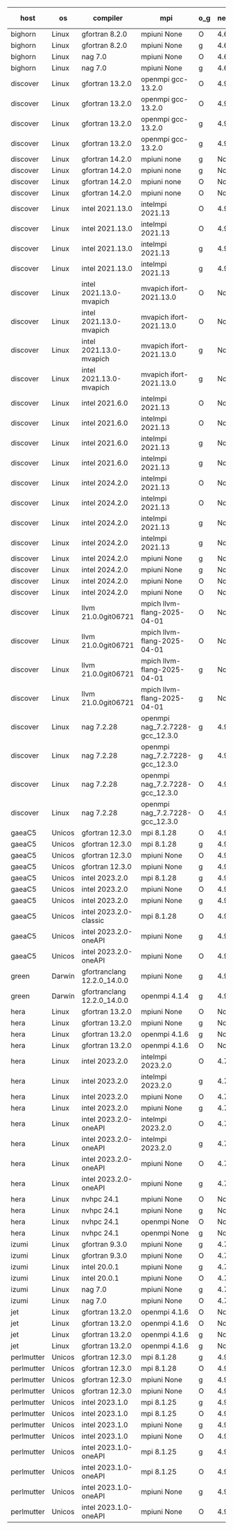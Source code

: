 

| host     | os       | compiler                              | mpi                      | o_g        | netcdf        | build       | u_pass          | u_fail          | s_pass            | s_fail            | e_pass             | e_fail             | nuopc_pass       | nuopc_fail       | artifacts link          |
|----------|----------|---------------------------------------|--------------------------|------------|---------------|-------------|-----------------|-----------------|-------------------|-------------------|--------------------|--------------------|------------------|------------------|-------------------------|
| bighorn | Linux | gfortran 8.2.0 | mpiuni None  | O | 4.6.1  | PASS | 12535 | 0 | 9 | 0 | 42 | 0 | None | None | <a href="https://github.com/esmf-org/esmf-test-artifacts/tree/d58eb1d601596ddedde1b15927f2142bd77d82bc/develop/gfortran/8.2.0/O/mpiuni/None" target="_blank">d58eb1d</a> | 
| bighorn | Linux | gfortran 8.2.0 | mpiuni None  | g | 4.6.1  | PASS | 12535 | 0 | 9 | 0 | 42 | 0 | None | None | <a href="https://github.com/esmf-org/esmf-test-artifacts/tree/eaab0861f3063a39776598d971f924276b33ded2/develop/gfortran/8.2.0/g/mpiuni/None" target="_blank">eaab086</a> | 
| bighorn | Linux | nag 7.0 | mpiuni None  | O | 4.6.1  | PASS | 12535 | 0 | 9 | 0 | 42 | 0 | None | None | <a href="https://github.com/esmf-org/esmf-test-artifacts/tree/c751b6a1cc57eab7afdd40f03f043dddada7ef56/develop/nag/7.0/O/mpiuni/None" target="_blank">c751b6a</a> | 
| bighorn | Linux | nag 7.0 | mpiuni None  | g | 4.6.1  | PASS | None | None | None | None | None | None | None | None | <a href="https://github.com/esmf-org/esmf-test-artifacts/tree/6b03d0f0fd07e26e29bbadd8d0c1a02e4f60cfb2/develop/nag/7.0/g/mpiuni/None" target="_blank">6b03d0f</a> | 
| discover | Linux | gfortran 13.2.0 | openmpi gcc-13.2.0  | O | 4.9.2  | PASS | 14204 | 0 | 51 | 0 | 80 | 0 | 57 | 0 | <a href="https://github.com/esmf-org/esmf-test-artifacts/tree/cfc830599274466d8f71aa58596d44cee10c7122/develop/gfortran/13.2.0/O/openmpi/gcc-13.2.0" target="_blank">cfc8305</a> | 
| discover | Linux | gfortran 13.2.0 | openmpi gcc-13.2.0  | O | 4.9.2  | PASS | None | None | None | None | None | None | None | None | <a href="https://github.com/esmf-org/esmf-test-artifacts/tree/a4af26a932d04bd2f54e9448bfd7fc6aff2d3b8a/develop/gfortran/13.2.0/O/openmpi/gcc-13.2.0" target="_blank">a4af26a</a> | 
| discover | Linux | gfortran 13.2.0 | openmpi gcc-13.2.0  | g | 4.9.2  | PASS | 14204 | 0 | 51 | 0 | 80 | 0 | 57 | 0 | <a href="https://github.com/esmf-org/esmf-test-artifacts/tree/7e2ad6e5bc38682172cf958466b219a91fd32b8b/develop/gfortran/13.2.0/g/openmpi/gcc-13.2.0" target="_blank">7e2ad6e</a> | 
| discover | Linux | gfortran 13.2.0 | openmpi gcc-13.2.0  | g | 4.9.2  | PASS | None | None | None | None | None | None | None | None | <a href="https://github.com/esmf-org/esmf-test-artifacts/tree/a768d1f53a2d337aa75795291e192201bd408817/develop/gfortran/13.2.0/g/openmpi/gcc-13.2.0" target="_blank">a768d1f</a> | 
| discover | Linux | gfortran 14.2.0 | mpiuni none  | g | None  | PASS | 12535 | 0 | 9 | 0 | 42 | 0 | None | None | <a href="https://github.com/esmf-org/esmf-test-artifacts/tree/3f679dc241fcdac6b639d36ff65d41ffe5ae17f7/develop/gfortran/14.2.0/g/mpiuni/none" target="_blank">3f679dc</a> | 
| discover | Linux | gfortran 14.2.0 | mpiuni none  | g | None  | PASS | None | None | None | None | None | None | None | None | <a href="https://github.com/esmf-org/esmf-test-artifacts/tree/32e6f0605362e980ce10cb9aa9c8451a5a23a796/develop/gfortran/14.2.0/g/mpiuni/none" target="_blank">32e6f06</a> | 
| discover | Linux | gfortran 14.2.0 | mpiuni none  | O | None  | PASS | 12535 | 0 | 9 | 0 | 42 | 0 | None | None | <a href="https://github.com/esmf-org/esmf-test-artifacts/tree/de26fe56ba6ea2e3a47aa2e3dfd632f590b47448/develop/gfortran/14.2.0/O/mpiuni/none" target="_blank">de26fe5</a> | 
| discover | Linux | gfortran 14.2.0 | mpiuni none  | O | None  | PASS | None | None | None | None | None | None | None | None | <a href="https://github.com/esmf-org/esmf-test-artifacts/tree/226d38a71473dac5b073b77f9a9793e5674e7ff9/develop/gfortran/14.2.0/O/mpiuni/none" target="_blank">226d38a</a> | 
| discover | Linux | intel 2021.13.0 | intelmpi 2021.13  | O | 4.9.2  | PASS | 14204 | 0 | 51 | 0 | 80 | 0 | 57 | 0 | <a href="https://github.com/esmf-org/esmf-test-artifacts/tree/8766481c0597f051f69857dd9e23657a719b7a54/develop/intel/2021.13.0/O/intelmpi/2021.13" target="_blank">8766481</a> | 
| discover | Linux | intel 2021.13.0 | intelmpi 2021.13  | O | 4.9.2  | PASS | 14204 | 0 | 51 | 0 | 80 | 0 | 57 | 0 | <a href="https://github.com/esmf-org/esmf-test-artifacts/tree/d058dd19c1fa8263931d9389c267d5f5fdce8b29/develop/intel/2021.13.0/O/intelmpi/2021.13" target="_blank">d058dd1</a> | 
| discover | Linux | intel 2021.13.0 | intelmpi 2021.13  | g | 4.9.2  | PASS | 14204 | 0 | 51 | 0 | 80 | 0 | 57 | 0 | <a href="https://github.com/esmf-org/esmf-test-artifacts/tree/d4d63ea5fb4e402dc503676c24047e591179bec2/develop/intel/2021.13.0/g/intelmpi/2021.13" target="_blank">d4d63ea</a> | 
| discover | Linux | intel 2021.13.0 | intelmpi 2021.13  | g | 4.9.2  | PASS | 14204 | 0 | 51 | 0 | 80 | 0 | 57 | 0 | <a href="https://github.com/esmf-org/esmf-test-artifacts/tree/23afb779165058458110639d9e16b2caf17fef97/develop/intel/2021.13.0/g/intelmpi/2021.13" target="_blank">23afb77</a> | 
| discover | Linux | intel 2021.13.0-mvapich | mvapich ifort-2021.13.0  | O | None  | PASS | 14204 | 0 | 51 | 0 | 80 | 0 | 57 | 0 | <a href="https://github.com/esmf-org/esmf-test-artifacts/tree/6b474d76f68bfdb46b28e3be95c3f1b4a6fc3381/develop/intel/2021.13.0-mvapich/O/mvapich/ifort-2021.13.0" target="_blank">6b474d7</a> | 
| discover | Linux | intel 2021.13.0-mvapich | mvapich ifort-2021.13.0  | O | None  | PASS | 14204 | 0 | 51 | 0 | 80 | 0 | 57 | 0 | <a href="https://github.com/esmf-org/esmf-test-artifacts/tree/0379d83d35d3f198a86df26825085080b1c6239a/develop/intel/2021.13.0-mvapich/O/mvapich/ifort-2021.13.0" target="_blank">0379d83</a> | 
| discover | Linux | intel 2021.13.0-mvapich | mvapich ifort-2021.13.0  | g | None  | PASS | 14204 | 0 | 51 | 0 | 80 | 0 | 57 | 0 | <a href="https://github.com/esmf-org/esmf-test-artifacts/tree/819132e2a40bb18432805d89cb5ae094e9f71b46/develop/intel/2021.13.0-mvapich/g/mvapich/ifort-2021.13.0" target="_blank">819132e</a> | 
| discover | Linux | intel 2021.13.0-mvapich | mvapich ifort-2021.13.0  | g | None  | PASS | 14204 | 0 | 51 | 0 | 80 | 0 | 57 | 0 | <a href="https://github.com/esmf-org/esmf-test-artifacts/tree/c039cb2151f61745af063700b2c177d565f76c78/develop/intel/2021.13.0-mvapich/g/mvapich/ifort-2021.13.0" target="_blank">c039cb2</a> | 
| discover | Linux | intel 2021.6.0 | intelmpi 2021.13  | O | None  | PASS | 14204 | 0 | 51 | 0 | 80 | 0 | 57 | 0 | <a href="https://github.com/esmf-org/esmf-test-artifacts/tree/f5ae4b64de06e460e6ac895c35a1460afc132888/develop/intel/2021.6.0/O/intelmpi/2021.13" target="_blank">f5ae4b6</a> | 
| discover | Linux | intel 2021.6.0 | intelmpi 2021.13  | O | None  | PASS | 14204 | 0 | 51 | 0 | 80 | 0 | 57 | 0 | <a href="https://github.com/esmf-org/esmf-test-artifacts/tree/73fad4e426ee7e296cc73f5c671614d2626263d7/develop/intel/2021.6.0/O/intelmpi/2021.13" target="_blank">73fad4e</a> | 
| discover | Linux | intel 2021.6.0 | intelmpi 2021.13  | g | None  | PASS | 14204 | 0 | 51 | 0 | 80 | 0 | 57 | 0 | <a href="https://github.com/esmf-org/esmf-test-artifacts/tree/f28f3b01a3307ed88d1befebde0455187e528542/develop/intel/2021.6.0/g/intelmpi/2021.13" target="_blank">f28f3b0</a> | 
| discover | Linux | intel 2021.6.0 | intelmpi 2021.13  | g | None  | PASS | 14204 | 0 | 51 | 0 | 80 | 0 | 57 | 0 | <a href="https://github.com/esmf-org/esmf-test-artifacts/tree/8b93c1391ddf7b7d34cf1da3dca5dbe94137e75b/develop/intel/2021.6.0/g/intelmpi/2021.13" target="_blank">8b93c13</a> | 
| discover | Linux | intel 2024.2.0 | intelmpi 2021.13  | O | None  | PASS | 14204 | 0 | 51 | 0 | 80 | 0 | 57 | 0 | <a href="https://github.com/esmf-org/esmf-test-artifacts/tree/45eaf05ec4e08687876bbac92610126d337b101b/develop/intel/2024.2.0/O/intelmpi/2021.13" target="_blank">45eaf05</a> | 
| discover | Linux | intel 2024.2.0 | intelmpi 2021.13  | O | None  | PASS | 14204 | 0 | 51 | 0 | 80 | 0 | 57 | 0 | <a href="https://github.com/esmf-org/esmf-test-artifacts/tree/be51146397b54716acea2670340add4f72d54e0c/develop/intel/2024.2.0/O/intelmpi/2021.13" target="_blank">be51146</a> | 
| discover | Linux | intel 2024.2.0 | intelmpi 2021.13  | g | None  | PASS | 14203 | 1 | 51 | 0 | 80 | 0 | 57 | 0 | <a href="https://github.com/esmf-org/esmf-test-artifacts/tree/fbee39c33a502447c228c383a6bcda59f3455e59/develop/intel/2024.2.0/g/intelmpi/2021.13" target="_blank">fbee39c</a> | 
| discover | Linux | intel 2024.2.0 | intelmpi 2021.13  | g | None  | PASS | None | None | None | None | None | None | None | None | <a href="https://github.com/esmf-org/esmf-test-artifacts/tree/7230272f1c5587e2861183cf5b7b14fe2c648ab0/develop/intel/2024.2.0/g/intelmpi/2021.13" target="_blank">7230272</a> | 
| discover | Linux | intel 2024.2.0 | mpiuni None  | g | None  | PASS | 12534 | 1 | 9 | 0 | 42 | 0 | None | None | <a href="https://github.com/esmf-org/esmf-test-artifacts/tree/81fb78ca2d02c528ba2b03dc152c3db8a3d2e3be/develop/intel/2024.2.0/g/mpiuni/None" target="_blank">81fb78c</a> | 
| discover | Linux | intel 2024.2.0 | mpiuni None  | g | None  | PASS | 12534 | 1 | 9 | 0 | 42 | 0 | None | None | <a href="https://github.com/esmf-org/esmf-test-artifacts/tree/13a865dd2e982b971ad6e36bc57b89e7e25bc1e7/develop/intel/2024.2.0/g/mpiuni/None" target="_blank">13a865d</a> | 
| discover | Linux | intel 2024.2.0 | mpiuni None  | O | None  | PASS | 12535 | 0 | 9 | 0 | 42 | 0 | None | None | <a href="https://github.com/esmf-org/esmf-test-artifacts/tree/5db659014b159e31b5f3dae8d6a232624bddec7d/develop/intel/2024.2.0/O/mpiuni/None" target="_blank">5db6590</a> | 
| discover | Linux | intel 2024.2.0 | mpiuni None  | O | None  | PASS | 12535 | 0 | 9 | 0 | 42 | 0 | None | None | <a href="https://github.com/esmf-org/esmf-test-artifacts/tree/105194448078fa8458287109a9e802bceac34163/develop/intel/2024.2.0/O/mpiuni/None" target="_blank">1051944</a> | 
| discover | Linux | llvm 21.0.0git06721 | mpich llvm-flang-2025-04-01  | O | None  | PASS | 14191 | 13 | 18 | 33 | 76 | 4 | 0 | 57 | <a href="https://github.com/esmf-org/esmf-test-artifacts/tree/4d9d39cd4b5347a472a495068399861842d8222b/develop/llvm/21.0.0git06721/O/mpich/llvm-flang-2025-04-01" target="_blank">4d9d39c</a> | 
| discover | Linux | llvm 21.0.0git06721 | mpich llvm-flang-2025-04-01  | O | None  | PASS | None | None | None | None | None | None | None | None | <a href="https://github.com/esmf-org/esmf-test-artifacts/tree/05ce68fc711bcc497959f87d9af3cf51236d04df/develop/llvm/21.0.0git06721/O/mpich/llvm-flang-2025-04-01" target="_blank">05ce68f</a> | 
| discover | Linux | llvm 21.0.0git06721 | mpich llvm-flang-2025-04-01  | g | None  | PASS | 14191 | 13 | 18 | 33 | 76 | 4 | 0 | 57 | <a href="https://github.com/esmf-org/esmf-test-artifacts/tree/b80b1a1f4726d0be09a4e0bcafe0da7b7cadeb18/develop/llvm/21.0.0git06721/g/mpich/llvm-flang-2025-04-01" target="_blank">b80b1a1</a> | 
| discover | Linux | llvm 21.0.0git06721 | mpich llvm-flang-2025-04-01  | g | None  | PASS | None | None | None | None | None | None | None | None | <a href="https://github.com/esmf-org/esmf-test-artifacts/tree/525cf121474a01d1d10df423aec93e4f8af4fe7f/develop/llvm/21.0.0git06721/g/mpich/llvm-flang-2025-04-01" target="_blank">525cf12</a> | 
| discover | Linux | nag 7.2.28 | openmpi nag_7.2.7228-gcc_12.3.0  | g | 4.9.2  | PASS | 14204 | 0 | 51 | 0 | 80 | 0 | 56 | 1 | <a href="https://github.com/esmf-org/esmf-test-artifacts/tree/caf0ac083e5188e9ec326423731e9ca554f502fc/develop/nag/7.2.28/g/openmpi/nag_7.2.7228-gcc_12.3.0" target="_blank">caf0ac0</a> | 
| discover | Linux | nag 7.2.28 | openmpi nag_7.2.7228-gcc_12.3.0  | g | 4.9.2  | PASS | None | None | None | None | None | None | None | None | <a href="https://github.com/esmf-org/esmf-test-artifacts/tree/6e5e8e4a2899874e7762927eb5c604f200ac7e1b/develop/nag/7.2.28/g/openmpi/nag_7.2.7228-gcc_12.3.0" target="_blank">6e5e8e4</a> | 
| discover | Linux | nag 7.2.28 | openmpi nag_7.2.7228-gcc_12.3.0  | O | 4.9.2  | PASS | 14204 | 0 | 51 | 0 | 80 | 0 | 56 | 1 | <a href="https://github.com/esmf-org/esmf-test-artifacts/tree/6db96db42803c6e00cad92f12d7effca0b9510c4/develop/nag/7.2.28/O/openmpi/nag_7.2.7228-gcc_12.3.0" target="_blank">6db96db</a> | 
| discover | Linux | nag 7.2.28 | openmpi nag_7.2.7228-gcc_12.3.0  | O | 4.9.2  | PASS | None | None | None | None | None | None | None | None | <a href="https://github.com/esmf-org/esmf-test-artifacts/tree/2e1ad194241857bd8768696d6b1c33de51efdcdb/develop/nag/7.2.28/O/openmpi/nag_7.2.7228-gcc_12.3.0" target="_blank">2e1ad19</a> | 
| gaeaC5 | Unicos | gfortran 12.3.0 | mpi 8.1.28  | O | 4.9.0  | PASS | None | None | None | None | None | None | None | None | <a href="https://github.com/esmf-org/esmf-test-artifacts/tree/8641c3185637e6dec0590345da518cf9c507dfbb/develop/gfortran/12.3.0/O/mpi/8.1.28" target="_blank">8641c31</a> | 
| gaeaC5 | Unicos | gfortran 12.3.0 | mpi 8.1.28  | g | 4.9.0  | PASS | 14204 | 0 | 51 | 0 | 80 | 0 | 57 | 0 | <a href="https://github.com/esmf-org/esmf-test-artifacts/tree/354639536099d345ee8637ab2f955aff9855640f/develop/gfortran/12.3.0/g/mpi/8.1.28" target="_blank">3546395</a> | 
| gaeaC5 | Unicos | gfortran 12.3.0 | mpiuni None  | O | 4.9.0  | PASS | 12535 | 0 | 9 | 0 | 42 | 0 | None | None | <a href="https://github.com/esmf-org/esmf-test-artifacts/tree/6b05523c25b23c216099590ac99c242337915f4b/develop/gfortran/12.3.0/O/mpiuni/None" target="_blank">6b05523</a> | 
| gaeaC5 | Unicos | gfortran 12.3.0 | mpiuni None  | g | 4.9.0  | PASS | 12535 | 0 | 9 | 0 | 42 | 0 | None | None | <a href="https://github.com/esmf-org/esmf-test-artifacts/tree/d830e4593d95df4f172907f367b537a3ee229933/develop/gfortran/12.3.0/g/mpiuni/None" target="_blank">d830e45</a> | 
| gaeaC5 | Unicos | intel 2023.2.0 | mpi 8.1.28  | g | 4.9.0  | PASS | None | None | None | None | None | None | None | None | <a href="https://github.com/esmf-org/esmf-test-artifacts/tree/82ee00763411da1870ec9d4eaa20a72e087ac292/develop/intel/2023.2.0/g/mpi/8.1.28" target="_blank">82ee007</a> | 
| gaeaC5 | Unicos | intel 2023.2.0 | mpiuni None  | O | 4.9.0  | PASS | 12535 | 0 | 9 | 0 | 42 | 0 | None | None | <a href="https://github.com/esmf-org/esmf-test-artifacts/tree/6b358fa298ac4b17cea2a774a381a50cc0abfac8/develop/intel/2023.2.0/O/mpiuni/None" target="_blank">6b358fa</a> | 
| gaeaC5 | Unicos | intel 2023.2.0 | mpiuni None  | g | 4.9.0  | PASS | None | None | None | None | None | None | None | None | <a href="https://github.com/esmf-org/esmf-test-artifacts/tree/44ba47eef408117b7ef363c9d1710582dea3a7c5/develop/intel/2023.2.0/g/mpiuni/None" target="_blank">44ba47e</a> | 
| gaeaC5 | Unicos | intel 2023.2.0-classic | mpi 8.1.28  | O | 4.9.0  | PASS | None | None | None | None | None | None | None | None | <a href="https://github.com/esmf-org/esmf-test-artifacts/tree/9ad55024e5258fcde93bc0f33deb62f2170d515d/develop/intel/2023.2.0-classic/O/mpi/8.1.28" target="_blank">9ad5502</a> | 
| gaeaC5 | Unicos | intel 2023.2.0-oneAPI | mpiuni None  | g | 4.9.0  | PASS | None | None | None | None | None | None | None | None | <a href="https://github.com/esmf-org/esmf-test-artifacts/tree/abe964b8b42727be9e08ffcd48d475110d4f2b62/develop/intel/2023.2.0-oneAPI/g/mpiuni/None" target="_blank">abe964b</a> | 
| gaeaC5 | Unicos | intel 2023.2.0-oneAPI | mpiuni None  | O | 4.9.0  | PASS | 12535 | 0 | 9 | 0 | 42 | 0 | None | None | <a href="https://github.com/esmf-org/esmf-test-artifacts/tree/66d88f3b859b85b51ab823b8e381097ac7a01cc6/develop/intel/2023.2.0-oneAPI/O/mpiuni/None" target="_blank">66d88f3</a> | 
| green | Darwin | gfortranclang 12.2.0_14.0.0 | mpiuni None  | g | 4.9.3  | PASS | 12535 | 0 | 9 | 0 | 42 | 0 | None | None | <a href="https://github.com/esmf-org/esmf-test-artifacts/tree/448f516ca912c705c5ca39586fea81a8310c4fd5/develop/gfortranclang/12.2.0_14.0.0/g/mpiuni/None" target="_blank">448f516</a> | 
| green | Darwin | gfortranclang 12.2.0_14.0.0 | openmpi 4.1.4  | g | 4.9.3  | PASS | 14204 | 0 | 51 | 0 | 80 | 0 | 58 | 0 | <a href="https://github.com/esmf-org/esmf-test-artifacts/tree/347d5d47b853c4c59ef3b476f536750acd9de809/develop/gfortranclang/12.2.0_14.0.0/g/openmpi/4.1.4" target="_blank">347d5d4</a> | 
| hera | Linux | gfortran 13.2.0 | mpiuni None  | O | None  | PASS | 12535 | 0 | 9 | 0 | 42 | 0 | None | None | <a href="https://github.com/esmf-org/esmf-test-artifacts/tree/596efe30d25e361281849cdea4455c5ca5053261/develop/gfortran/13.2.0/O/mpiuni/None" target="_blank">596efe3</a> | 
| hera | Linux | gfortran 13.2.0 | mpiuni None  | g | None  | PASS | 12535 | 0 | 9 | 0 | 42 | 0 | None | None | <a href="https://github.com/esmf-org/esmf-test-artifacts/tree/cace5963834e5bbb0cf8ab3e67afbf28abd00261/develop/gfortran/13.2.0/g/mpiuni/None" target="_blank">cace596</a> | 
| hera | Linux | gfortran 13.2.0 | openmpi 4.1.6  | g | None  | PASS | 14204 | 0 | 51 | 0 | 80 | 0 | 57 | 0 | <a href="https://github.com/esmf-org/esmf-test-artifacts/tree/39b40ac967d8efa9463c13ae20b60e31353cea58/develop/gfortran/13.2.0/g/openmpi/4.1.6" target="_blank">39b40ac</a> | 
| hera | Linux | gfortran 13.2.0 | openmpi 4.1.6  | O | None  | PASS | 14204 | 0 | 51 | 0 | 80 | 0 | 57 | 0 | <a href="https://github.com/esmf-org/esmf-test-artifacts/tree/dd4decf02d2e266d2d7410b3948efc7613b6211d/develop/gfortran/13.2.0/O/openmpi/4.1.6" target="_blank">dd4decf</a> | 
| hera | Linux | intel 2023.2.0 | intelmpi 2023.2.0  | O | 4.7.0  | PASS | 14204 | 0 | 51 | 0 | 80 | 0 | 57 | 0 | <a href="https://github.com/esmf-org/esmf-test-artifacts/tree/d36a21fc376541f7bb57e5189a7271989a2105ef/develop/intel/2023.2.0/O/intelmpi/2023.2.0" target="_blank">d36a21f</a> | 
| hera | Linux | intel 2023.2.0 | intelmpi 2023.2.0  | g | 4.7.0  | PASS | 14204 | 0 | 51 | 0 | 80 | 0 | 57 | 0 | <a href="https://github.com/esmf-org/esmf-test-artifacts/tree/4b08b25558b955448445998c1ab6127697892629/develop/intel/2023.2.0/g/intelmpi/2023.2.0" target="_blank">4b08b25</a> | 
| hera | Linux | intel 2023.2.0 | mpiuni None  | O | 4.7.0  | PASS | 12535 | 0 | 9 | 0 | 42 | 0 | None | None | <a href="https://github.com/esmf-org/esmf-test-artifacts/tree/ff89d5120a08e816922e4f0b4f4e4cb6bf5f9538/develop/intel/2023.2.0/O/mpiuni/None" target="_blank">ff89d51</a> | 
| hera | Linux | intel 2023.2.0 | mpiuni None  | g | 4.7.0  | PASS | 12535 | 0 | 9 | 0 | 42 | 0 | None | None | <a href="https://github.com/esmf-org/esmf-test-artifacts/tree/1c310b3834e0b8746dc379d60d0278fc04edc39b/develop/intel/2023.2.0/g/mpiuni/None" target="_blank">1c310b3</a> | 
| hera | Linux | intel 2023.2.0-oneAPI | intelmpi 2023.2.0  | O | 4.7.0  | PASS | 14204 | 0 | 50 | 1 | 80 | 0 | 57 | 0 | <a href="https://github.com/esmf-org/esmf-test-artifacts/tree/56e674eb6eb2ec357d10e256f7ea38e6e7fd1713/develop/intel/2023.2.0-oneAPI/O/intelmpi/2023.2.0" target="_blank">56e674e</a> | 
| hera | Linux | intel 2023.2.0-oneAPI | intelmpi 2023.2.0  | g | 4.7.0  | PASS | 14204 | 0 | 51 | 0 | 80 | 0 | 57 | 0 | <a href="https://github.com/esmf-org/esmf-test-artifacts/tree/301c961ed6fe0e138d5226f9ce51dcf88b0addcf/develop/intel/2023.2.0-oneAPI/g/intelmpi/2023.2.0" target="_blank">301c961</a> | 
| hera | Linux | intel 2023.2.0-oneAPI | mpiuni None  | O | 4.7.0  | PASS | 12535 | 0 | 9 | 0 | 42 | 0 | None | None | <a href="https://github.com/esmf-org/esmf-test-artifacts/tree/2c2108e72d850d18d3d72f0aefb0396e4bf76853/develop/intel/2023.2.0-oneAPI/O/mpiuni/None" target="_blank">2c2108e</a> | 
| hera | Linux | intel 2023.2.0-oneAPI | mpiuni None  | g | 4.7.0  | PASS | 12535 | 0 | 9 | 0 | 42 | 0 | None | None | <a href="https://github.com/esmf-org/esmf-test-artifacts/tree/17147a909dcbf776e1877d33554e9046f0b753fd/develop/intel/2023.2.0-oneAPI/g/mpiuni/None" target="_blank">17147a9</a> | 
| hera | Linux | nvhpc 24.1 | mpiuni None  | O | None  | PASS | 12535 | 0 | 9 | 0 | 42 | 0 | None | None | <a href="https://github.com/esmf-org/esmf-test-artifacts/tree/5e6b7330ec8674ab9a54087ae2675e1dbc15734a/develop/nvhpc/24.1/O/mpiuni/None" target="_blank">5e6b733</a> | 
| hera | Linux | nvhpc 24.1 | mpiuni None  | g | None  | PASS | 12535 | 0 | 9 | 0 | 42 | 0 | None | None | <a href="https://github.com/esmf-org/esmf-test-artifacts/tree/6b91126ef817f02997c65534a905a506e2d5b94e/develop/nvhpc/24.1/g/mpiuni/None" target="_blank">6b91126</a> | 
| hera | Linux | nvhpc 24.1 | openmpi None  | O | None  | PASS | 14204 | 0 | 51 | 0 | 80 | 0 | 57 | 0 | <a href="https://github.com/esmf-org/esmf-test-artifacts/tree/8aaab3671b6988a5d197ccf2bf557fb4b1664551/develop/nvhpc/24.1/O/openmpi/None" target="_blank">8aaab36</a> | 
| hera | Linux | nvhpc 24.1 | openmpi None  | g | None  | PASS | 14204 | 0 | 51 | 0 | 80 | 0 | 57 | 0 | <a href="https://github.com/esmf-org/esmf-test-artifacts/tree/a76a70ae2853678eadd0f5635799cc0d46c7caaa/develop/nvhpc/24.1/g/openmpi/None" target="_blank">a76a70a</a> | 
| izumi | Linux | gfortran 9.3.0 | mpiuni None  | g | 4.7.4  | PASS | 12535 | 0 | 9 | 0 | 42 | 0 | None | None | <a href="https://github.com/esmf-org/esmf-test-artifacts/tree/85937d8866f2cf379b4c3a0b960492fb4d93bf38/develop/gfortran/9.3.0/g/mpiuni/None" target="_blank">85937d8</a> | 
| izumi | Linux | gfortran 9.3.0 | mpiuni None  | O | 4.7.4  | PASS | 12535 | 0 | 9 | 0 | 42 | 0 | None | None | <a href="https://github.com/esmf-org/esmf-test-artifacts/tree/00b60cf155c3079aac909bf838c931fa43d563f7/develop/gfortran/9.3.0/O/mpiuni/None" target="_blank">00b60cf</a> | 
| izumi | Linux | intel 20.0.1 | mpiuni None  | g | 4.7.4  | PASS | 12535 | 0 | 9 | 0 | 42 | 0 | None | None | <a href="https://github.com/esmf-org/esmf-test-artifacts/tree/ae694f2cb2a3ccef098cdc8a23887e983997e493/develop/intel/20.0.1/g/mpiuni/None" target="_blank">ae694f2</a> | 
| izumi | Linux | intel 20.0.1 | mpiuni None  | O | 4.7.4  | PASS | 12535 | 0 | 9 | 0 | 42 | 0 | None | None | <a href="https://github.com/esmf-org/esmf-test-artifacts/tree/494bb45e984f51f140fece77c3630e2816f561d4/develop/intel/20.0.1/O/mpiuni/None" target="_blank">494bb45</a> | 
| izumi | Linux | nag 7.0 | mpiuni None  | g | 4.7.4  | PASS | 12535 | 0 | 9 | 0 | 42 | 0 | None | None | <a href="https://github.com/esmf-org/esmf-test-artifacts/tree/5db4e6bd4658897b00208c81e9ca0ef0ac501639/develop/nag/7.0/g/mpiuni/None" target="_blank">5db4e6b</a> | 
| izumi | Linux | nag 7.0 | mpiuni None  | O | 4.7.4  | PASS | 12535 | 0 | 9 | 0 | 42 | 0 | None | None | <a href="https://github.com/esmf-org/esmf-test-artifacts/tree/942b7daa99da94f002276bd1c6668228ef2ac6a9/develop/nag/7.0/O/mpiuni/None" target="_blank">942b7da</a> | 
| jet | Linux | gfortran 13.2.0 | openmpi 4.1.6  | O | None  | PASS | 14204 | 0 | 51 | 0 | 80 | 0 | 57 | 0 | <a href="https://github.com/esmf-org/esmf-test-artifacts/tree/e0803619c5d971f771c171f4bec541391a773965/develop/gfortran/13.2.0/O/openmpi/4.1.6" target="_blank">e080361</a> | 
| jet | Linux | gfortran 13.2.0 | openmpi 4.1.6  | O | None  | PASS | 14204 | 0 | 51 | 0 | 80 | 0 | 57 | 0 | <a href="https://github.com/esmf-org/esmf-test-artifacts/tree/f4d5a8ce57b907f323ef5e2732cf64e279c3340d/develop/gfortran/13.2.0/O/openmpi/4.1.6" target="_blank">f4d5a8c</a> | 
| jet | Linux | gfortran 13.2.0 | openmpi 4.1.6  | g | None  | PASS | 14204 | 0 | 51 | 0 | 80 | 0 | 57 | 0 | <a href="https://github.com/esmf-org/esmf-test-artifacts/tree/0906fb821caff8980939985a777877023d715931/develop/gfortran/13.2.0/g/openmpi/4.1.6" target="_blank">0906fb8</a> | 
| jet | Linux | gfortran 13.2.0 | openmpi 4.1.6  | g | None  | PASS | 14204 | 0 | 51 | 0 | 80 | 0 | 57 | 0 | <a href="https://github.com/esmf-org/esmf-test-artifacts/tree/f35ca8ad4ed9b9cb286f81abb604667b020c7f3f/develop/gfortran/13.2.0/g/openmpi/4.1.6" target="_blank">f35ca8a</a> | 
| perlmutter | Unicos | gfortran 12.3.0 | mpi 8.1.28  | g | 4.9.0  | PASS | 14204 | 0 | 51 | 0 | 80 | 0 | 57 | 0 | <a href="https://github.com/esmf-org/esmf-test-artifacts/tree/5f8a2bfd0e209be934a9898fda8a71c6746da6ed/develop/gfortran/12.3.0/g/mpi/8.1.28" target="_blank">5f8a2bf</a> | 
| perlmutter | Unicos | gfortran 12.3.0 | mpi 8.1.28  | O | 4.9.0  | PASS | 14204 | 0 | 51 | 0 | 80 | 0 | 57 | 0 | <a href="https://github.com/esmf-org/esmf-test-artifacts/tree/3a201efaf0de579e737a124b59f1b7f0aae6926d/develop/gfortran/12.3.0/O/mpi/8.1.28" target="_blank">3a201ef</a> | 
| perlmutter | Unicos | gfortran 12.3.0 | mpiuni None  | g | 4.9.0  | PASS | 12535 | 0 | 9 | 0 | 42 | 0 | None | None | <a href="https://github.com/esmf-org/esmf-test-artifacts/tree/606e2594bc42c303257ad6927d5c4ae64422f43a/develop/gfortran/12.3.0/g/mpiuni/None" target="_blank">606e259</a> | 
| perlmutter | Unicos | gfortran 12.3.0 | mpiuni None  | O | 4.9.0  | PASS | 12535 | 0 | 9 | 0 | 42 | 0 | None | None | <a href="https://github.com/esmf-org/esmf-test-artifacts/tree/aff55058b0fdbf5ebe753cf591505ec0f5cdfd62/develop/gfortran/12.3.0/O/mpiuni/None" target="_blank">aff5505</a> | 
| perlmutter | Unicos | intel 2023.1.0 | mpi 8.1.25  | g | 4.9.0  | PASS | 14204 | 0 | 51 | 0 | 80 | 0 | 57 | 0 | <a href="https://github.com/esmf-org/esmf-test-artifacts/tree/2bfea91cadc8acb6f670b77e6e10638116e40b06/develop/intel/2023.1.0/g/mpi/8.1.25" target="_blank">2bfea91</a> | 
| perlmutter | Unicos | intel 2023.1.0 | mpi 8.1.25  | O | 4.9.0  | PASS | 14204 | 0 | 51 | 0 | 80 | 0 | 57 | 0 | <a href="https://github.com/esmf-org/esmf-test-artifacts/tree/78e9c7a706f938a705ea3db2c5c00d6f0cc4a6b1/develop/intel/2023.1.0/O/mpi/8.1.25" target="_blank">78e9c7a</a> | 
| perlmutter | Unicos | intel 2023.1.0 | mpiuni None  | g | 4.9.0  | PASS | 12535 | 0 | 9 | 0 | 42 | 0 | None | None | <a href="https://github.com/esmf-org/esmf-test-artifacts/tree/d6eb8e969dfc36c3a544f9eb1beb9b6e35048d4f/develop/intel/2023.1.0/g/mpiuni/None" target="_blank">d6eb8e9</a> | 
| perlmutter | Unicos | intel 2023.1.0 | mpiuni None  | O | 4.9.0  | PASS | 12535 | 0 | 9 | 0 | 42 | 0 | None | None | <a href="https://github.com/esmf-org/esmf-test-artifacts/tree/556d6cbb6c537446a654f68de4f9d588e8d2a027/develop/intel/2023.1.0/O/mpiuni/None" target="_blank">556d6cb</a> | 
| perlmutter | Unicos | intel 2023.1.0-oneAPI | mpi 8.1.25  | g | 4.9.0  | PASS | None | None | None | None | None | None | None | None | <a href="https://github.com/esmf-org/esmf-test-artifacts/tree/33dc8e5e08e33aa3a02396fd768312a2a9f5af3e/develop/intel/2023.1.0-oneAPI/g/mpi/8.1.25" target="_blank">33dc8e5</a> | 
| perlmutter | Unicos | intel 2023.1.0-oneAPI | mpi 8.1.25  | O | 4.9.0  | PASS | None | None | None | None | None | None | None | None | <a href="https://github.com/esmf-org/esmf-test-artifacts/tree/5f627d926108a2665827495ab2b37057c88b0d9d/develop/intel/2023.1.0-oneAPI/O/mpi/8.1.25" target="_blank">5f627d9</a> | 
| perlmutter | Unicos | intel 2023.1.0-oneAPI | mpiuni None  | g | 4.9.0  | PASS | None | None | None | None | None | None | None | None | <a href="https://github.com/esmf-org/esmf-test-artifacts/tree/ea05fd60a8bac4feeb0e12a1c5edaf0067bf3c75/develop/intel/2023.1.0-oneAPI/g/mpiuni/None" target="_blank">ea05fd6</a> | 
| perlmutter | Unicos | intel 2023.1.0-oneAPI | mpiuni None  | O | 4.9.0  | PASS | 12535 | 0 | 9 | 0 | 42 | 0 | None | None | <a href="https://github.com/esmf-org/esmf-test-artifacts/tree/b04ea8873cf4169a7f2ebb613215c3c34ee0b084/develop/intel/2023.1.0-oneAPI/O/mpiuni/None" target="_blank">b04ea88</a> | 
